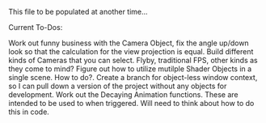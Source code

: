 This file to be populated at another time...

Current To-Dos:

Work out funny business with the Camera Object, fix the angle up/down look so that the calculation for the view projection is equal.
Build different kinds of Cameras that you can select. Flyby, traditional FPS, other kinds as they come to mind?
Figure out how to utilize mutilple Shader Objects in a single scene. How to do?.
Create a branch for object-less window context, so I can pull down a version of the project without any objects for development.
Work out the Decaying Animation functions. These are intended to be used to when triggered. Will need to think about how to do this in code.
